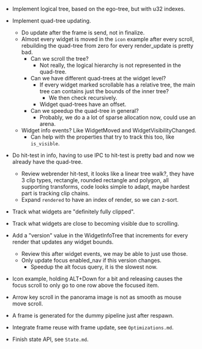 * Implement logical tree, based on the ego-tree, but with u32 indexes.
* Implement quad-tree updating.
   - Do update after the frame is send, not in finalize.
   - Almost every widget is moved in the `icon` example after every scroll, rebuilding the quad-tree from zero for every render_update is pretty bad.
      - Can we scroll the tree?
         - Not really, the logical hierarchy is not represented in the quad-tree.
      - Can we have different quad-trees at the widget level?
         - If every widget marked scrollable has a relative tree, the main tree can contains just the bounds of the inner tree?
            - We then check recursively.
         - Widget quad-trees have an offset.
      - Can we speedup the quad-tree in general?
         - Probably, we do a a lot of sparse allocation now, could use an arena.
   - Widget info events? Like WidgetMoved and WidgetVisibilityChanged.
      - Can help with the properties that try to track this too, like `is_visible`.
* Do hit-test in info, having to use IPC to hit-test is pretty bad and now we already have the quad-tree.
   - Review webrender hit-test, it looks like a linear tree walk?, they have 3 clip types, rectangle, rounded rectangle and polygon,
     all supporting transforms, code looks simple to adapt, maybe hardest part is tracking clip chains.
   - Expand `rendered` to have an index of render, so we can z-sort.
* Track what widgets are "definitely fully clipped".
* Track what widgets are close to becoming visible due to scrolling.

* Add a "version" value in the WidgetInfoTree that increments for every render that updates any widget bounds.
   - Review this after widget events, we may be able to just use those.
   - Only update focus enabled_nav if this version changes.
      - Speedup the alt focus query, it is the slowest now.

* Icon example, holding ALT+Down for a bit and releasing causes the focus scroll to only go to one row above the focused item.
* Arrow key scroll in the panorama image is not as smooth as mouse move scroll.

* A frame is generated for the dummy pipeline just after respawn.
* Integrate frame reuse with frame update, see `Optimizations.md`.
* Finish state API, see `State.md`.